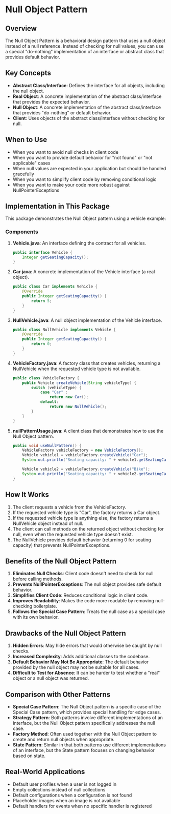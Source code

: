 # Null Object Pattern

## Overview
The Null Object Pattern is a behavioral design pattern that uses a null object instead of a null reference. Instead of checking for null values, you can use a special "do-nothing" implementation of an interface or abstract class that provides default behavior.

## Key Concepts
- **Abstract Class/Interface**: Defines the interface for all objects, including the null object.
- **Real Object**: A concrete implementation of the abstract class/interface that provides the expected behavior.
- **Null Object**: A concrete implementation of the abstract class/interface that provides "do-nothing" or default behavior.
- **Client**: Uses objects of the abstract class/interface without checking for null.

## When to Use
- When you want to avoid null checks in client code
- When you want to provide default behavior for "not found" or "not applicable" cases
- When null values are expected in your application but should be handled gracefully
- When you want to simplify client code by removing conditional logic
- When you want to make your code more robust against NullPointerExceptions

## Implementation in This Package

This package demonstrates the Null Object pattern using a vehicle example:

### Components
1. **Vehicle.java**: An interface defining the contract for all vehicles.
   ```java
   public interface Vehicle {
       Integer getSeatingCapacity();
   }
   ```

2. **Car.java**: A concrete implementation of the Vehicle interface (a real object).
   ```java
   public class Car implements Vehicle {
       @Override
       public Integer getSeatingCapacity() {
           return 5;
       }
   }
   ```

3. **NullVehicle.java**: A null object implementation of the Vehicle interface.
   ```java
   public class NullVehicle implements Vehicle {
       @Override
       public Integer getSeatingCapacity() {
           return 0;
       }
   }
   ```

4. **VehicleFactory.java**: A factory class that creates vehicles, returning a NullVehicle when the requested vehicle type is not available.
   ```java
   public class VehicleFactory {
       public Vehicle createVehicle(String vehicleType) {
           switch (vehicleType) {
               case "Car" :
                   return new Car();
               default:
                   return new NullVehicle();
           }
       }
   }
   ```

5. **nullPatternUsage.java**: A client class that demonstrates how to use the Null Object pattern.
   ```java
   public void useNullPattern() {
       VehicleFactory vehicleFactory = new VehicleFactory();
       Vehicle vehicle1 = vehicleFactory.createVehicle("Car");
       System.out.println("Seating capacity: " + vehicle1.getSeatingCapacity());

       Vehicle vehicle2 = vehicleFactory.createVehicle("Bike");
       System.out.println("Seating capacity: " + vehicle2.getSeatingCapacity());
   }
   ```

## How It Works
1. The client requests a vehicle from the VehicleFactory.
2. If the requested vehicle type is "Car", the factory returns a Car object.
3. If the requested vehicle type is anything else, the factory returns a NullVehicle object instead of null.
4. The client can call methods on the returned object without checking for null, even when the requested vehicle type doesn't exist.
5. The NullVehicle provides default behavior (returning 0 for seating capacity) that prevents NullPointerExceptions.

## Benefits of the Null Object Pattern
1. **Eliminates Null Checks**: Client code doesn't need to check for null before calling methods.
2. **Prevents NullPointerExceptions**: The null object provides safe default behavior.
3. **Simplifies Client Code**: Reduces conditional logic in client code.
4. **Improves Readability**: Makes the code more readable by removing null-checking boilerplate.
5. **Follows the Special Case Pattern**: Treats the null case as a special case with its own behavior.

## Drawbacks of the Null Object Pattern
1. **Hidden Errors**: May hide errors that would otherwise be caught by null checks.
2. **Increased Complexity**: Adds additional classes to the codebase.
3. **Default Behavior May Not Be Appropriate**: The default behavior provided by the null object may not be suitable for all cases.
4. **Difficult to Test for Absence**: It can be harder to test whether a "real" object or a null object was returned.

## Comparison with Other Patterns
- **Special Case Pattern**: The Null Object pattern is a specific case of the Special Case pattern, which provides special handling for edge cases.
- **Strategy Pattern**: Both patterns involve different implementations of an interface, but the Null Object pattern specifically addresses the null case.
- **Factory Method**: Often used together with the Null Object pattern to create and return null objects when appropriate.
- **State Pattern**: Similar in that both patterns use different implementations of an interface, but the State pattern focuses on changing behavior based on state.

## Real-World Applications
- Default user profiles when a user is not logged in
- Empty collections instead of null collections
- Default configurations when a configuration is not found
- Placeholder images when an image is not available
- Default handlers for events when no specific handler is registered
